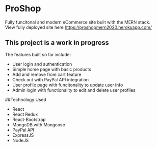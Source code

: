 # ProShop
Fully funcitonal and modern eCommerce site built with the MERN stack.
View fully deployed site here https://proshopmern2020.herokuapp.com/

## This project is a work in progress
The features built so far include:
- User login and authentication
- Simple home page with basic products
- Add and remove from cart feature
- Check out with PayPal API integration
- User profile page with funcitonality to update user info
- Admin login with functionality to edit and delete user profiles

##Technology Used
- React
- React Redux
- React-Bootstrap
- MongoDB with Mongoose
- PayPal API
- ExpressJS
- NodeJS
